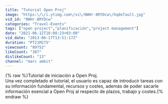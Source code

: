 ```yaml
---
title: "Tutorial Open Proj"
image: "https:\/\/i.ytimg.com\/vi\/0WHr-8RYDcw\/hqdefault.jpg"
vid_id: "0WHr-8RYDcw"
categories: "Travel-Events"
tags: ["open project","planificación","project management"]
date: "2021-06-12T16:08:23+03:00"
vid_date: "2013-06-17T13:51:17Z"
duration: "PT21M27S"
viewcount: "89752"
likeCount: "387"
dislikeCount: "13"
channel: "marc ambit"
---
```

{% raw %}Tutorial de iniciación a Open Proj.<br />Una vez completado el tutorial, el usuario es capaz de introducir tareas con su información fundamental, recursos y costes, además de poder sacarle información esencial a Open Proj al respecto de plazos, trabajo y costes.{% endraw %}
